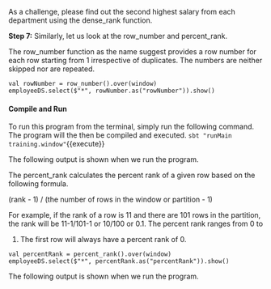 
As a challenge, please find out the second highest salary from each department using the dense_rank function.

**Step 7:** Similarly, let us look at the row_number and percent_rank.

The row_number function as the name suggest provides a row number for each row starting from 1 irrespective of duplicates. The numbers are neither skipped nor are repeated.

```
val rowNumber = row_number().over(window)
employeeDS.select($"*", rowNumber.as("rowNumber")).show()
```

#### Compile and Run
To run this program from the terminal, simply run the following command. The program will the then be compiled and executed.
`sbt "runMain training.window"`{{execute}} 

The following output is shown when we run the program.



The percent_rank calculates the percent rank of a given row based on the following formula. 

(rank - 1) / (the number of rows in the window or partition - 1)

For example, if the rank of a row is 11 and there are 101 rows in the partition, the rank will be 11-1/101-1 or 10/100 or 0.1. The percent rank ranges from 0 to 
1. The first row will always have a percent rank of 0.

```
val percentRank = percent_rank().over(window)
employeeDS.select($"*", percentRank.as("percentRank")).show()
```

The following output is shown when we run the program.